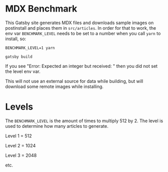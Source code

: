 # MDX Benchmark

This Gatsby site generates MDX files and downloads sample images on postinstall and places them in `src/articles`. In order for that to work, the env var `BENCHMARK_LEVEL` needs to be set to a number when you call `yarn` to install, so:

```
BENCHMARK_LEVEL=1 yarn

gatsby build
```

If you see "Error: Expected an integer but received: " then you did not set the level env var.

This will not use an external source for data while building, but will download some remote images while installing.

# Levels

The `BENCHMARK_LEVEL` is the amount of times to multiply 512 by 2. The level is used to determine how many articles to generate.

Level 1 = 512

Level 2 = 1024

Level 3 = 2048

etc.
